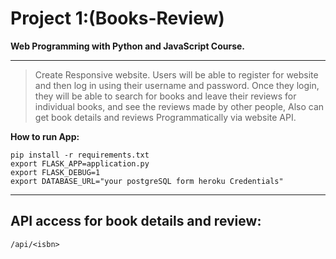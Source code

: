# Project 1:(Books-Review)
**Web Programming with Python and JavaScript Course.**
***
> Create Responsive website. Users will be able to register for website and
then log in using their username and password. Once they login, they will be able to search for books and leave their reviews for individual books, and see the reviews made by other people, Also can get book details and reviews Programmatically via website API.

__How to run App:__
```
pip install -r requirements.txt
export FLASK_APP=application.py
export FLASK_DEBUG=1
export DATABASE_URL="your postgreSQL form heroku Credentials"    
```
---
## API access for book details and review:
`/api/<isbn>`
